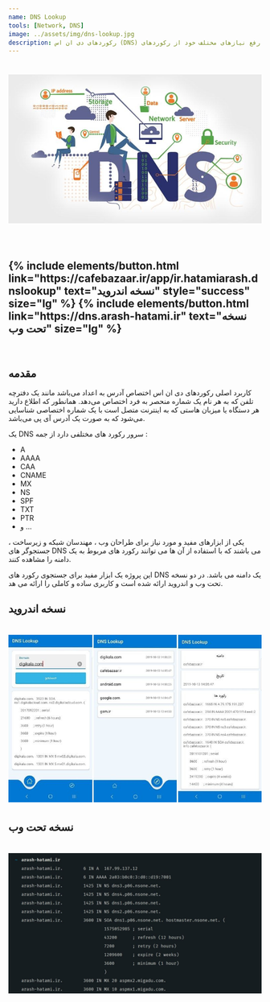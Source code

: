 ```yaml
---
name: DNS Lookup
tools: [Network, DNS]
image: ../assets/img/dns-lookup.jpg
description: رکوردهای دی ان اس (DNS) یکی از بخش‌های مهم زیرساخت اینترنت را تشکیل می‌دهند. مدیران سایت‌ها اغلب برای رفع نیازهای مختلف خود از رکوردهای DNS استفاده می‌کنند. خوشبختانه این رکوردها بدون نیاز به داشتن اطلاعات به‌راحتی قابل مدیریت هستند
---
```


<h1 class="center">
<img src="../assets/img/dns-lookup.jpg"/>
</h1><br>

<h2 class="center">
{% include elements/button.html link="https://cafebazaar.ir/app/ir.hatamiarash.dnslookup" text="نسخه اندروید" style="success" size="lg" %}
{% include elements/button.html link="https://dns.arash-hatami.ir" text="نسخه تحت وب" size="lg" %}
</h2>

<br>

## مقدمه

کاربرد اصلی رکوردهای دی ان اس اختصاص آدرس به اعداد می‌باشد مانند یک دفترچه تلفن که به هر نام یک شماره منحصر به فرد اختصاص می‌دهد. همانطور که اطلاع دارید هر دستگاه یا میزبان هاستی که به اینترنت متصل است با یک شماره اختصاصی شناسایی می‌شود که به صورت یک آدرس آی پی می‌باشد.

یک DNS سرور رکورد های مختلفی دارد از جمه :

- A
- AAAA
- CAA
- CNAME
- MX
- NS
- SPF
- TXT
- PTR
- و ...

یکی از ابزارهای مفید و مورد نیاز برای طراحان وب ، مهندسان شبکه و زیرساخت ، جستجوگر های DNS می باشند که با استفاده از آن ها می توانند رکورد های مربوط به یک دامنه را مشاهده کنند.

این پروژه یک ابزار مفید برای جستجوی رکورد های DNS یک دامنه می باشد. در دو نسخه تحت وب و اندروید ارائه شده است و کاربری ساده و کاملی را ارائه می هد.

## نسخه اندروید

<h1 class="center">
<img src="../assets/img/dns-lookup-2.jpg"/>
</h1>

## نسخه تحت وب

<h1 class="center">
<img src="../assets/img/dns-lookup-3.jpg"/>
</h1>
